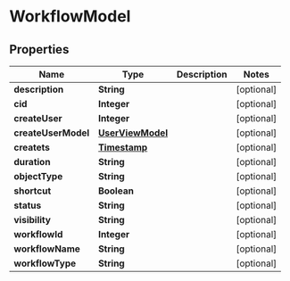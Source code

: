 

# WorkflowModel


## Properties

| Name | Type | Description | Notes |
|------------ | ------------- | ------------- | -------------|
|**description** | **String** |  |  [optional] |
|**cid** | **Integer** |  |  [optional] |
|**createUser** | **Integer** |  |  [optional] |
|**createUserModel** | [**UserViewModel**](UserViewModel.md) |  |  [optional] |
|**createts** | [**Timestamp**](Timestamp.md) |  |  [optional] |
|**duration** | **String** |  |  [optional] |
|**objectType** | **String** |  |  [optional] |
|**shortcut** | **Boolean** |  |  [optional] |
|**status** | **String** |  |  [optional] |
|**visibility** | **String** |  |  [optional] |
|**workflowId** | **Integer** |  |  [optional] |
|**workflowName** | **String** |  |  [optional] |
|**workflowType** | **String** |  |  [optional] |



